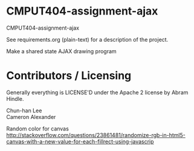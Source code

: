 CMPUT404-assignment-ajax
==============================

CMPUT404-assignment-ajax

See requirements.org (plain-text) for a description of the project.

Make a shared state AJAX drawing program

Contributors / Licensing
========================

Generally everything is LICENSE'D under the Apache 2 license by Abram Hindle.

Chun-han Lee	
Cameron Alexander

Random color for canvas
http://stackoverflow.com/questions/23861481/randomize-rgb-in-html5-canvas-with-a-new-value-for-each-fillrect-using-javascrip

